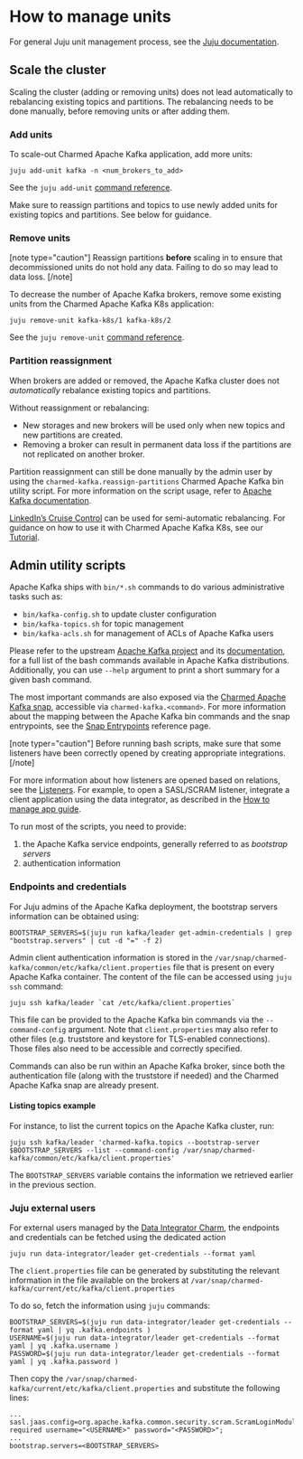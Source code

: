 # How to manage units

For general Juju unit management process, see the [Juju documentation](https://juju.is/docs/juju/manage-units).

## Scale the cluster

Scaling the cluster (adding or removing units) does not lead automatically to rebalancing existing topics and partitions. The rebalancing needs to be done manually, before removing units or after adding them.

### Add units

To scale-out Charmed Apache Kafka application, add more units:

```shell
juju add-unit kafka -n <num_brokers_to_add>
```

See the `juju add-unit` [command reference](https://documentation.ubuntu.com/juju/latest/reference/juju-cli/list-of-juju-cli-commands/add-unit/).

Make sure to reassign partitions and topics to use newly added units for existing topics and partitions. See below for guidance.

### Remove units

[note type="caution"]
Reassign partitions **before** scaling in to ensure that decommissioned units do not hold any data. Failing to do so may lead to data loss.
[/note]

To decrease the number of Apache Kafka brokers, remove some existing units from the Charmed Apache Kafka K8s application:

```shell
juju remove-unit kafka-k8s/1 kafka-k8s/2
```

See the `juju remove-unit` [command reference](https://documentation.ubuntu.com/juju/latest/reference/juju-cli/list-of-juju-cli-commands/remove-unit/).

### Partition reassignment

When brokers are added or removed, the Apache Kafka cluster does not *automatically* rebalance existing topics and partitions.

Without reassignment or rebalancing:

* New storages and new brokers will be used only when new topics and new partitions are created. 
* Removing a broker can result in permanent data loss if the partitions are not replicated on another broker.

Partition reassignment can still be done manually by the admin user by using the 
`charmed-kafka.reassign-partitions` Charmed Apache Kafka bin utility script. 
For more information on the script usage, refer to [Apache Kafka documentation](https://kafka.apache.org/documentation/#basic_ops_partitionassignment). 

[LinkedIn’s Cruise Control](https://github.com/linkedin/cruise-control) can be used for semi-automatic rebalancing. For guidance on how to use it with Charmed Apache Kafka K8s, see our [Tutorial](/t/15402).

## Admin utility scripts

Apache Kafka ships with `bin/*.sh` commands to do various administrative tasks such as:

* `bin/kafka-config.sh` to update cluster configuration
* `bin/kafka-topics.sh` for topic management
* `bin/kafka-acls.sh` for management of ACLs of Apache Kafka users

Please refer to the upstream [Apache Kafka project](https://github.com/apache/kafka/tree/trunk/bin) and its [documentation](https://kafka.apache.org/documentation/#basic_ops), 
for a full list of the bash commands available in Apache Kafka distributions. 
Additionally, you can use `--help` argument to print a short summary for a given bash command. 

The most important commands are also exposed via the [Charmed Apache Kafka snap](https://snapcraft.io/charmed-kafka), 
accessible via `charmed-kafka.<command>`. 
For more information about the mapping between the Apache Kafka bin commands and the snap entrypoints, see the [Snap Entrypoints](/t/charmed-kafka-documentation-reference-snap-entrypoints/13263) reference page.

[note typer="caution"]
Before running bash scripts, make sure that some listeners have been correctly 
opened by creating appropriate integrations. 
[/note]

For more information about how listeners are opened based on relations, see the [Listeners](/t/charmed-kafka-documentation-reference-listeners/13264). 
For example, to open a SASL/SCRAM listener, integrate a client application using the data integrator, as described in the [How to manage app guide](/t/charmed-kafka-how-to-manage-app/10285).

To run most of the scripts, you need to provide:

1. the Apache Kafka service endpoints, generally referred to as *bootstrap servers* 
2. authentication information 

### Endpoints and credentials

For Juju admins of the Apache Kafka deployment, the bootstrap servers information can 
be obtained using:

```
BOOTSTRAP_SERVERS=$(juju run kafka/leader get-admin-credentials | grep "bootstrap.servers" | cut -d "=" -f 2)
```

Admin client authentication information is stored in the 
`/var/snap/charmed-kafka/common/etc/kafka/client.properties` file that is present on every Apache Kafka container. 
The content of the file can be accessed using `juju ssh` command:

```
juju ssh kafka/leader `cat /etc/kafka/client.properties`
```

This file can be provided to the Apache Kafka bin commands via the `--command-config`
argument. Note that `client.properties` may also refer to other files (e.g. truststore and keystore for TLS-enabled connections). 
Those files also need to be accessible and correctly specified. 

Commands can also be run within an Apache Kafka broker, since both the authentication 
file (along with the truststore if needed) and the Charmed Apache Kafka snap are 
already present. 

#### Listing topics example

For instance, to list the current topics on the Apache Kafka cluster, run:

```
juju ssh kafka/leader 'charmed-kafka.topics --bootstrap-server $BOOTSTRAP_SERVERS --list --command-config /var/snap/charmed-kafka/common/etc/kafka/client.properties'
```

The `BOOTSTRAP_SERVERS` variable contains the information we retrieved earlier in the previous section.

### Juju external users

For external users managed by the [Data Integrator Charm](https://charmhub.io/data-integrator), the endpoints and credentials can be fetched using the dedicated action

```shell
juju run data-integrator/leader get-credentials --format yaml
```

The `client.properties` file can be generated by substituting the relevant information in the 
file available on the brokers at `/var/snap/charmed-kafka/current/etc/kafka/client.properties`

To do so, fetch the information using `juju` commands:

```
BOOTSTRAP_SERVERS=$(juju run data-integrator/leader get-credentials --format yaml | yq .kafka.endpoints )
USERNAME=$(juju run data-integrator/leader get-credentials --format yaml | yq .kafka.username )
PASSWORD=$(juju run data-integrator/leader get-credentials --format yaml | yq .kafka.password )
```

Then copy the `/var/snap/charmed-kafka/current/etc/kafka/client.properties` and substitute the following lines:

```
...
sasl.jaas.config=org.apache.kafka.common.security.scram.ScramLoginModule required username="<USERNAME>" password="<PASSWORD>";
...
bootstrap.servers=<BOOTSTRAP_SERVERS>
```